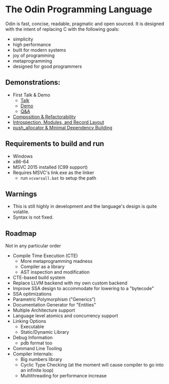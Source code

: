 # The Odin Programming Language

Odin is fast, concise, readable, pragmatic and open sourced. It is designed with the intent of replacing C with the following goals:
* simplicity
* high performance
* built for modern systems
* joy of programming
* metaprogramming
* designed for good programmers

## Demonstrations:
* First Talk & Demo
	- [Talk](https://youtu.be/TMCkT-uASaE?t=338)
	- [Demo](https://youtu.be/TMCkT-uASaE?t=1800)
	- [Q&A](https://youtu.be/TMCkT-uASaE?t=5749)
* [Composition & Refactorability](https://www.youtube.com/watch?v=n1wemZfcbXM)
* [Introspection, Modules, and Record Layout](https://www.youtube.com/watch?v=UFq8rhWhx4s)
* [push_allocator & Minimal Dependency Building](https://www.youtube.com/watch?v=f_LGVOAMb78)

## Requirements to build and run

* Windows
* x86-64
* MSVC 2015 installed (C99 support)
* Requires MSVC's link.exe as the linker
	- run `vcvarsall.bat` to setup the path

## Warnings

* This is still highly in development and the language's design is quite volatile.
* Syntax is not fixed.

## Roadmap

Not in any particular order

* Compile Time Execution (CTE)
	- More metaprogramming madness
	- Compiler as a library
	- AST inspection and modification
* CTE-based build system
* Replace LLVM backend with my own custom backend
* Improve SSA design to accommodate for lowering to a "bytecode"
* SSA optimizations
* Parametric Polymorphism ("Generics")
* Documentation Generator for "Entities"
* Multiple Architecture support
* Language level atomics and concurrency support
* Linking Options
	- Executable
	- Static/Dynamic Library
* Debug Information
	- pdb format too
* Command Line Tooling
* Compiler Internals:
	- Big numbers library
	- Cyclic Type Checking (at the moment will cause compiler to go into an infinite loop)
	- Multithreading for performance increase
